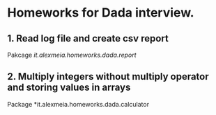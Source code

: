 
# Homeworks for Dada interview.

## 1. Read log file and create csv report
Pakcage *it.alexmeia.homeworks.dada.report*

## 2. Multiply integers without multiply operator and storing values in arrays
Package *it.alexmeia.homeworks.dada.calculator

